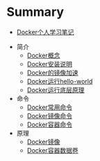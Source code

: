 <!--
 * @Author: liushuangdan
 * @Date: 2020-06-24 16:51:26
 * @LastEditTime: 2020-10-30 18:07:16
 * @LastEditors: VScode
 * @Description: 
 * @FilePath: \DockerBook\SUMMARY.md
-->
# Summary

* [Docker个人学习笔记]()
- 简介
  * [Docker概念](Docker概念/docker基础概念.md)
  * [Docker安装说明](Docker安装/docker安装流程Linux.md)
  * [Docker的镜像加速](Docker镜像加速/Docker阿里云镜像加速器配置.md)
  * [Docker运行hello-world](Docker运行hello-world/Docker运行hello-world.md)
  * [Docker运行底层原理](Docker运行底层原理/Docker运行底层原理.md)
- 命令
  * [Docker常用命令](Docker常用命令.md)
  * [Docker镜像命令](Docker镜像命令.md)
  * [Docker容器命令](Docker容器命令.md)
- 原理
  * [Docker镜像](Docker镜像.md)
  * [Docker容器数据卷](Docker容器数据卷.md)




